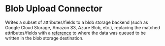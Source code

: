 # Blob Upload Connector

Writes a subset of attributes/fields to a blob storage backend
(such as Google Cloud Storage, Amazon S3, Azure Blob, etc.),
replacing the matched attributes/fields with a [reference](https://github.com/open-telemetry/semantic-conventions/issues/1428) to where
the data was queued to be written in the blob storage destination.
